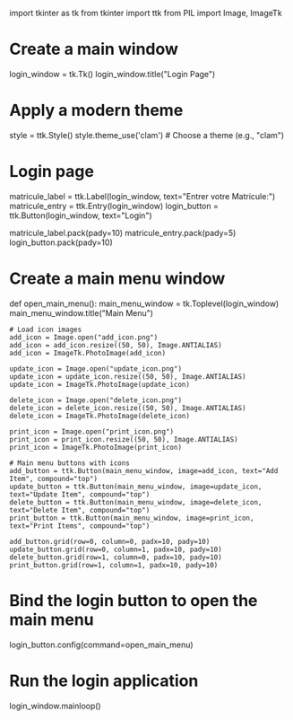 import tkinter as tk
from tkinter import ttk
from PIL import Image, ImageTk

# Create a main window
login_window = tk.Tk()
login_window.title("Login Page")

# Apply a modern theme
style = ttk.Style()
style.theme_use('clam')  # Choose a theme (e.g., "clam")

# Login page
matricule_label = ttk.Label(login_window, text="Entrer votre  Matricule:")
matricule_entry = ttk.Entry(login_window)
login_button = ttk.Button(login_window, text="Login")

matricule_label.pack(pady=10)
matricule_entry.pack(pady=5)
login_button.pack(pady=10)

# Create a main menu window
def open_main_menu():
    main_menu_window = tk.Toplevel(login_window)
    main_menu_window.title("Main Menu")

    # Load icon images
    add_icon = Image.open("add_icon.png")
    add_icon = add_icon.resize((50, 50), Image.ANTIALIAS)
    add_icon = ImageTk.PhotoImage(add_icon)

    update_icon = Image.open("update_icon.png")
    update_icon = update_icon.resize((50, 50), Image.ANTIALIAS)
    update_icon = ImageTk.PhotoImage(update_icon)

    delete_icon = Image.open("delete_icon.png")
    delete_icon = delete_icon.resize((50, 50), Image.ANTIALIAS)
    delete_icon = ImageTk.PhotoImage(delete_icon)

    print_icon = Image.open("print_icon.png")
    print_icon = print_icon.resize((50, 50), Image.ANTIALIAS)
    print_icon = ImageTk.PhotoImage(print_icon)

    # Main menu buttons with icons
    add_button = ttk.Button(main_menu_window, image=add_icon, text="Add Item", compound="top")
    update_button = ttk.Button(main_menu_window, image=update_icon, text="Update Item", compound="top")
    delete_button = ttk.Button(main_menu_window, image=delete_icon, text="Delete Item", compound="top")
    print_button = ttk.Button(main_menu_window, image=print_icon, text="Print Items", compound="top")

    add_button.grid(row=0, column=0, padx=10, pady=10)
    update_button.grid(row=0, column=1, padx=10, pady=10)
    delete_button.grid(row=1, column=0, padx=10, pady=10)
    print_button.grid(row=1, column=1, padx=10, pady=10)

# Bind the login button to open the main menu
login_button.config(command=open_main_menu)

# Run the login application
login_window.mainloop()
